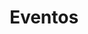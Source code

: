 ---
title: "Eventos"
description: "Próximos eventos de campaña, asambleas populares y reuniones comunitarias para la campaña congresional de Jose Vega. Únete a nosotros para aprender sobre nuestra plataforma e involucrarte."
---